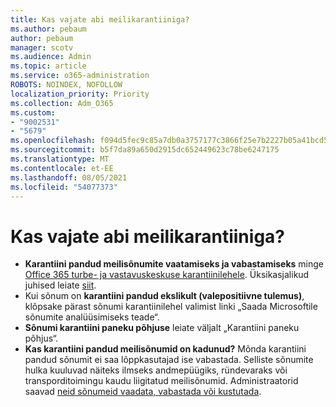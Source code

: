 ```yaml
---
title: Kas vajate abi meilikarantiiniga?
ms.author: pebaum
author: pebaum
manager: scotv
ms.audience: Admin
ms.topic: article
ms.service: o365-administration
ROBOTS: NOINDEX, NOFOLLOW
localization_priority: Priority
ms.collection: Adm_O365
ms.custom:
- "9002531"
- "5679"
ms.openlocfilehash: f094d5fec9c85a7db0a3757177c3866f25e7b2227b05a41bcd554b1dda092517
ms.sourcegitcommit: b5f7da89a650d2915dc652449623c78be6247175
ms.translationtype: MT
ms.contentlocale: et-EE
ms.lasthandoff: 08/05/2021
ms.locfileid: "54077373"
---
```

# <a name="need-help-with-email-quarantine"></a>Kas vajate abi meilikarantiiniga?

- **Karantiini pandud meilisõnumite vaatamiseks ja vabastamiseks** minge [Office 365 turbe- ja vastavuskeskuse karantiinilehele](https://protection.office.com/quarantine). Üksikasjalikud juhised leiate [siit](https://docs.microsoft.com/microsoft-365/security/office-365-security/find-and-release-quarantined-messages-as-a-user?view=o365-worldwide#view-your-quarantined-messages).
- Kui sõnum on **karantiini pandud ekslikult (valepositiivne tulemus)**, klõpsake pärast sõnumi karantiinilehel valimist linki „Saada Microsoftile sõnumite analüüsimiseks teade“. 
- **Sõnumi karantiini paneku põhjuse** leiate väljalt „Karantiini paneku põhjus“.
- **Kas karantiini pandud meilisõnumid on kadunud?** Mõnda karantiini pandud sõnumit ei saa lõppkasutajad ise vabastada. Selliste sõnumite hulka kuuluvad näiteks ilmseks andmepüügiks, ründevaraks või transporditoimingu kaudu liigitatud meilisõnumid. Administraatorid saavad [neid sõnumeid vaadata, vabastada või kustutada](https://docs.microsoft.com/microsoft-365/security/office-365-security/manage-quarantined-messages-and-files?view=o365-worldwide). 
